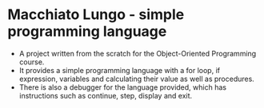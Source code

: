 # Macchiato Lungo - simple programming language
- A project written from the scratch for the Object-Oriented Programming course.
- It provides a simple programming language with a for loop, if expression, variables and calculating their value as well as procedures.
- There is also a debugger for the language provided, which has instructions such as continue, step, display and exit.
